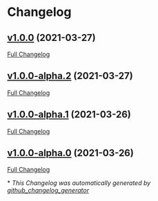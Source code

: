 # Changelog

## [v1.0.0](https://github.com/weblite-wapps/api-types/tree/v1.0.0) (2021-03-27)

[Full Changelog](https://github.com/weblite-wapps/api-types/compare/v1.0.0-alpha.2...v1.0.0)

## [v1.0.0-alpha.2](https://github.com/weblite-wapps/api-types/tree/v1.0.0-alpha.2) (2021-03-27)

[Full Changelog](https://github.com/weblite-wapps/api-types/compare/v1.0.0-alpha.1...v1.0.0-alpha.2)

## [v1.0.0-alpha.1](https://github.com/weblite-wapps/api-types/tree/v1.0.0-alpha.1) (2021-03-26)

[Full Changelog](https://github.com/weblite-wapps/api-types/compare/v1.0.0-alpha.0...v1.0.0-alpha.1)

## [v1.0.0-alpha.0](https://github.com/weblite-wapps/api-types/tree/v1.0.0-alpha.0) (2021-03-26)

[Full Changelog](https://github.com/weblite-wapps/api-types/compare/47f0c9801e34725c5e58e28b5687727220a49ca3...v1.0.0-alpha.0)



\* *This Changelog was automatically generated by [github_changelog_generator](https://github.com/github-changelog-generator/github-changelog-generator)*
